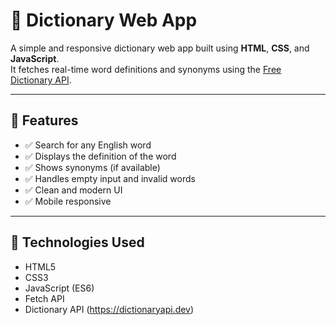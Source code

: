 # 📘 Dictionary Web App

A simple and responsive dictionary web app built using **HTML**, **CSS**, and **JavaScript**.  
It fetches real-time word definitions and synonyms using the [Free Dictionary API](https://dictionaryapi.dev/).

---

## 🚀 Features

- ✅ Search for any English word
- ✅ Displays the definition of the word
- ✅ Shows synonyms (if available)
- ✅ Handles empty input and invalid words
- ✅ Clean and modern UI
- ✅ Mobile responsive

---

## 🔧 Technologies Used

- HTML5
- CSS3
- JavaScript (ES6)
- Fetch API
- Dictionary API (https://dictionaryapi.dev)
